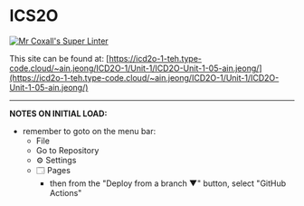 # ICS2O

[![Mr Coxall's Super Linter](https://github.com/MTHS-ICD2O-1-2024/ICD2O-Unit-1-05-ain-jeong/workflows/Mr%20Coxall's%20Super%20Linter/badge.svg)](https://github.com/MTHS-ICD2O-1-2024/ICD2O-Unit-1-05-ain-jeong/actions)

This site can be found at: [https://icd2o-1-teh.type-code.cloud/~ain.jeong/ICD2O-1/Unit-1/ICD2O-Unit-1-05-ain.jeong/](https://icd2o-1-teh.type-code.cloud/~ain.jeong/ICD2O-1/Unit-1/ICD2O-Unit-1-05-ain.jeong/)

---

**NOTES ON INITIAL LOAD:**
- remember to goto on the menu bar:
  - File
  - Go to Repository
  - ⚙ Settings
  - 🗔 Pages
    - then from the "Deploy from a branch ▼" button, select "GitHub Actions"
